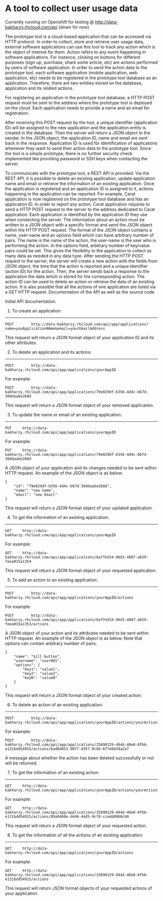 A tool to collect user usage data
========================
Currently running on Openshift for testing @
http://data-bakharzy.rhcloud.com/api (down for now)

The prototype tool is a cloud-based application that can be accessed via HTTP protocol. In order to collect, store and retrieve user usage data, external software applications can use this tool to track any action which is the object of interest for them. Action refers to any event happening in software applications. For instance, clicking on buttons for different purposes (sign up, purchase, share some article, etc) are actions performed by users of software application. In order to send the action data to the prototype tool, each software application (mobile application, web application, etc) needs to be registered in the prototype tool database as an application. Therefore, there are two entities stored on the database, application and its related actions. 

For registering an application in the prototype tool database, a HTTP POST request must be sent to the address where the prototype tool is deployed on the cloud. Each application needs to provide a name and an email for registration. 

After receiving this POST request by the tool, a unique identifier (application ID) will be assigned to the new application and the application entity is created in the database. Then the server will return a JSON object to the sender. In the JSON object, the application ID, name and email are sent back in the response. Application ID is used for identification of applications whenever they want to send their action data to the prototype tool. Since the tool is a simple prototype, there is no further security check implemented like providing password or SSH keys when contacting the server. 

To communicate with the prototype tool, a REST API is provided. Via the REST API, it is possible to delete an existing application, update application name and email or retrieve the information of an existing application. 
Once the application is registered and an application ID is assigned to it, actions happening in the application can be reported. For example, Carat application is now registered on the prototype tool database and has an application ID. In order to report any action, Carat application requires to send a HTTP POST request to the server to the address dedicated to Carat application. Each application is identified by the application ID they use when connecting the server. 
The information about an action must be written to a JSON object with a specific format and send the JSON object within the HTTP POST request. The format of the JSON object contains a name, user-name and an options field which can have arbitrary number of pairs. The name is the name of the action, the user-name is the user who is performing the action. In the options field, arbitrary number of key/value pairs could be set. This gives the flexibility to the application to collect as many data as needed in any data type. After sending the HTTP POST request to the server, the server will create a new action with the fields from JSON object, the time that the action is reported and a unique identifier (action ID) for the action. Then, the server sends back a response to the application the data which is stored for the corresponding action. The action ID can be used to delete an action or retrieve the data of an existing action. It is also possible that all the actions of one application are listed via a GET HTTP request. Documentation of the API as well as the source code

Initial API documentation:

1. To create an application:
-----------------------------


    POST		http://data-bakharzy.rhcloud.com/api/app/applications?name=youApplicationNAme&email=yourEmailAddress 

This request will return a JSON format object of your application ID and its other attributes.

2. To delete an application and its actions:
--------------------------------------------

    POST		http://data-bakharzy.rhcloud.com/api/app/applications/yourAppID

For example:

    POST		http://data-bakharzy.rhcloud.com/api/app/applications/79e029df-b356-4d4c-b67d-30ddaabe268d

This request will return a JSON format object of your removed application.

3. To update the name or email of an existing application:
------------------------------------------------------------

    PUT		http://data-bakharzy.rhcloud.com/api/app/applications/yourAppID

For example:

    PUT		http://data-bakharzy.rhcloud.com/api/app/applications/79e029df-b356-4d4c-b67d-30ddaabe268d

A JSON object of your application and its changes needed to be sent within HTTP request. An example of the JSON object is as below:

    {
        "id": "79e029df-b356-4d4c-b67d-30ddaabe268d",
        "name": "new name",
        "email": "new Email"
    } 

This request will return a JSON format object of your updated application.

4. To get the information of an existing application:
------------------------------------------------------

    GET		http://data-bakharzy.rhcloud.com/api/app/applications/yourAppID

For example:

    GET		http://data-bakharzy.rhcloud.com/api/app/applications/6affe554-96d3-4987-a029-feea015a1354

This request will return a JSON format object of your requested application.

5. To add an action to an existing application:
---------------------------------------------------

    POST		http://data-bakharzy.rhcloud.com/api/app/applications/yourAppID/actions

For example:

    POST		http://data-bakharzy.rhcloud.com/api/app/applications/6affe554-96d3-4987-a029-feea015a1353/actions

A JSON object of your action and its attributes needed to be sent within HTTP request. An example of the JSON object is as below. Note that options can contain arbitrary number of pairs.

    {
        "name": "kill button",
        "username": "user001",
        "options": {
            "key1": "value1",
            "key2": "value2",
            "keyN": "valueN"
        }
    }

This request will return a JSON format object of your created action.

6. To delete an action of an existing application:
---------------------------------------------------------

    POST		http://data-bakharzy.rhcloud.com/api/app/applications/yourAppID/actions/yourActionID 

For example:

    POST		http://data-bakharzy.rhcloud.com/api/app/applications/25690129-d44d-48e0-8fb6-e131bdd54915/actions/6ad84853-9077-4357-8c8d-6f7e6639a2a7

A message about whether the action has been deleted successfully or not will be returned.

7. To get the information of an existing action:
-----------------------------------------------------

    GET		http://data-bakharzy.rhcloud.com/api/app/applications/yourAppID/actions/yourActionID 

For example:

    GET		http://data-bakharzy.rhcloud.com/api/app/applications/25690129-d44d-48e0-8fb6-e131bdd54915/actions/89a9468e-de96-44d5-9cf8-cceeb0960cb0

This request will return a JSON format object of your requested action.

8. To get the information of all the actions of an existing application:
-------------------------------------------------------------------------

    GET		http://data-bakharzy.rhcloud.com/api/app/applications/yourAppID/actions 

For example:

    GET		http://data-bakharzy.rhcloud.com/api/app/applications/25690129-d44d-48e0-8fb6-e131bdd54915/actions

This request will return JSON format objects of your requested actions of your application.
